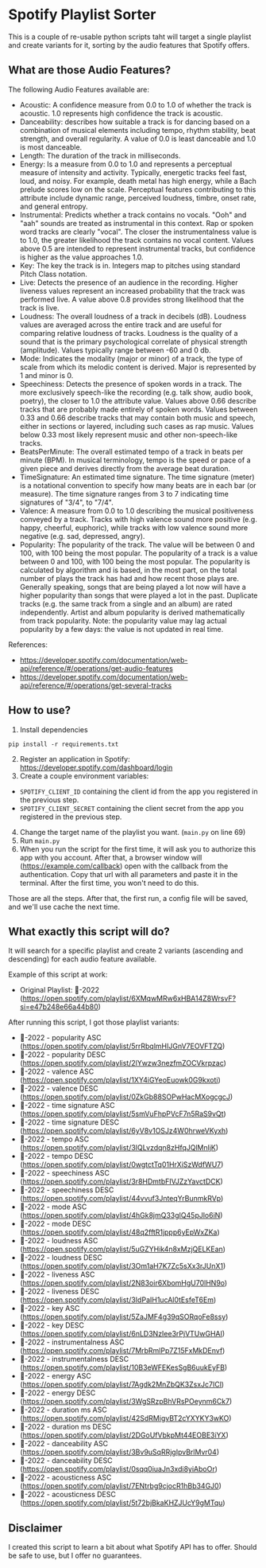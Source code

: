 # Spotify Playlist Sorter
This is a couple of re-usable python scripts taht will target a single playlist and create variants for it, sorting
by the audio features that Spotify offers.

## What are those Audio Features?
The following Audio Features available are:
- Acoustic: A confidence measure from 0.0 to 1.0 of whether the track is acoustic. 1.0 represents high confidence the track is acoustic.
- Danceability: describes how suitable a track is for dancing based on a combination of musical elements including tempo, rhythm stability, beat strength, and overall regularity. A value of 0.0 is least danceable and 1.0 is most danceable.
- Length: The duration of the track in milliseconds.
- Energy: Is a measure from 0.0 to 1.0 and represents a perceptual measure of intensity and activity. Typically, energetic tracks feel fast, loud, and noisy. For example, death metal has high energy, while a Bach prelude scores low on the scale. Perceptual features contributing to this attribute include dynamic range, perceived loudness, timbre, onset rate, and general entropy.
- Instrumental: Predicts whether a track contains no vocals. "Ooh" and "aah" sounds are treated as instrumental in this context. Rap or spoken word tracks are clearly "vocal". The closer the instrumentalness value is to 1.0, the greater likelihood the track contains no vocal content. Values above 0.5 are intended to represent instrumental tracks, but confidence is higher as the value approaches 1.0.
- Key: The key the track is in. Integers map to pitches using standard Pitch Class notation.
- Live: Detects the presence of an audience in the recording. Higher liveness values represent an increased probability that the track was performed live. A value above 0.8 provides strong likelihood that the track is live.
- Loudness: The overall loudness of a track in decibels (dB). Loudness values are averaged across the entire track and are useful for comparing relative loudness of tracks. Loudness is the quality of a sound that is the primary psychological correlate of physical strength (amplitude). Values typically range between -60 and 0 db.
- Mode: Indicates the modality (major or minor) of a track, the type of scale from which its melodic content is derived. Major is represented by 1 and minor is 0.
- Speechiness: Detects the presence of spoken words in a track. The more exclusively speech-like the recording (e.g. talk show, audio book, poetry), the closer to 1.0 the attribute value. Values above 0.66 describe tracks that are probably made entirely of spoken words. Values between 0.33 and 0.66 describe tracks that may contain both music and speech, either in sections or layered, including such cases as rap music. Values below 0.33 most likely represent music and other non-speech-like tracks.
- BeatsPerMinute: The overall estimated tempo of a track in beats per minute (BPM). In musical terminology, tempo is the speed or pace of a given piece and derives directly from the average beat duration.
- TimeSignature: An estimated time signature. The time signature (meter) is a notational convention to specify how many beats are in each bar (or measure). The time signature ranges from 3 to 7 indicating time signatures of "3/4", to "7/4".
- Valence: A measure from 0.0 to 1.0 describing the musical positiveness conveyed by a track. Tracks with high valence sound more positive (e.g. happy, cheerful, euphoric), while tracks with low valence sound more negative (e.g. sad, depressed, angry).
- Popularity: The popularity of the track. The value will be between 0 and 100, with 100 being the most popular. The popularity of a track is a value between 0 and 100, with 100 being the most popular. The popularity is calculated by algorithm and is based, in the most part, on the total number of plays the track has had and how recent those plays are. Generally speaking, songs that are being played a lot now will have a higher popularity than songs that were played a lot in the past. Duplicate tracks (e.g. the same track from a single and an album) are rated independently. Artist and album popularity is derived mathematically from track popularity. Note: the popularity value may lag actual popularity by a few days: the value is not updated in real time.
  

References: 
- https://developer.spotify.com/documentation/web-api/reference/#/operations/get-audio-features
- https://developer.spotify.com/documentation/web-api/reference/#/operations/get-several-tracks

## How to use?

1. Install dependencies
```shell
pip install -r requirements.txt
```
2. Register an application in Spotify: https://developer.spotify.com/dashboard/login
3. Create a couple environment variables:
  - `SPOTIFY_CLIENT_ID` containing the client id from the app you registered in the previous step.
  - `SPOTIFY_CLIENT_SECRET` containing the client secret from the app you registered in the previous step.
4. Change the target name of the playlist you want. (`main.py` on line 69)
5. Run `main.py`
6. When you run the script for the first time, it will ask you to authorize this app with you account. After that, a browser window will (https://example.com/callback) open with the callback from the authentication. Copy that url with all parameters and paste it in the terminal. After the first time, you won't need to do this.

Those are all the steps. After that, the first run, a config file will be saved, and we'll use cache the next time.

## What exactly this script will do?
It will search for a specific playlist and create 2 variants (ascending and descending) for each audio feature 
available.

Example of this script at work:
- Original Playlist: 🤘-2022 (https://open.spotify.com/playlist/6XMqwMRw6xHBA14Z8WrsvF?si=e47b248e66a44b80)

After running this script, I got those playlist variants:
- 🤘-2022 - popularity ASC (https://open.spotify.com/playlist/5rrRbqlmHIJGnV7EOVFTZQ)
- 🤘-2022 - popularity DESC (https://open.spotify.com/playlist/2lYwzw3nezfmZOCVkrpzac)
- 🤘-2022 - valence ASC (https://open.spotify.com/playlist/1XY4iGYeoEuowk0G9kxoti)
- 🤘-2022 - valence DESC (https://open.spotify.com/playlist/0ZkGb88SOPwHacMXogcgcJ)
- 🤘-2022 - time signature ASC (https://open.spotify.com/playlist/5smVuFhpPVcF7n5RaS9vQt)
- 🤘-2022 - time signature DESC (https://open.spotify.com/playlist/6yV8v1OSJz4W0hrweVKyxh)
- 🤘-2022 - tempo ASC (https://open.spotify.com/playlist/3IQLvzdqn8zHfqJQlMnljK)
- 🤘-2022 - tempo DESC (https://open.spotify.com/playlist/0wgtctTq01HrXiSzWdfWU7)
- 🤘-2022 - speechiness ASC (https://open.spotify.com/playlist/3r8HDmtbFIVJZzYavctDCK)
- 🤘-2022 - speechiness DESC (https://open.spotify.com/playlist/44vvuf3JnteqYrBunmkRVp)
- 🤘-2022 - mode ASC (https://open.spotify.com/playlist/4hGk8jmQ33gIQ45pJlo6iN)
- 🤘-2022 - mode DESC (https://open.spotify.com/playlist/48q2fftR1jppp6yEpWxZKa)
- 🤘-2022 - loudness ASC (https://open.spotify.com/playlist/5uGZYHik4n8xMzjQELKEan)
- 🤘-2022 - loudness DESC (https://open.spotify.com/playlist/3Om1aH7K7Zc5sXx3rJUnX1)
- 🤘-2022 - liveness ASC (https://open.spotify.com/playlist/2N83oir6XbomHgU70lHN9o)
- 🤘-2022 - liveness DESC (https://open.spotify.com/playlist/3IdPaIH1ucAl0tEsfeT6Em)
- 🤘-2022 - key ASC (https://open.spotify.com/playlist/5ZaJMF4g39qSORqoFe8ssy)
- 🤘-2022 - key DESC (https://open.spotify.com/playlist/6nLD3NzIee3rPjVTUwGHAI)
- 🤘-2022 - instrumentalness ASC (https://open.spotify.com/playlist/7MrbRmlPp7Z15FxMkDEnvf)
- 🤘-2022 - instrumentalness DESC (https://open.spotify.com/playlist/10B3eWFEKesSgB6uukEyFB)
- 🤘-2022 - energy ASC (https://open.spotify.com/playlist/7Agdk2MnZbQK3ZsxJc7ICl)
- 🤘-2022 - energy DESC (https://open.spotify.com/playlist/3WgSRzpBhVRsPOeynm6Ck7)
- 🤘-2022 - duration ms ASC (https://open.spotify.com/playlist/42SdRMigvBT2cYXYKY3wKO)
- 🤘-2022 - duration ms DESC (https://open.spotify.com/playlist/2DGoUfVbkpMt44EOBE3iYX)
- 🤘-2022 - danceability ASC (https://open.spotify.com/playlist/3Bv9uSqRRjgIpvBrlMvr04)
- 🤘-2022 - danceability DESC (https://open.spotify.com/playlist/0sqq0iuaJn3xdi8yiAboOr)
- 🤘-2022 - acousticness ASC (https://open.spotify.com/playlist/7ENtrbg9cjocR1hBb34GJ0)
- 🤘-2022 - acousticness DESC (https://open.spotify.com/playlist/5t72bjBkaKHZJUcY9gMTqu)

## Disclaimer
I created this script to learn a bit about what Spotify API has to offer. Should be safe to use, 
but I offer no guarantees. 
